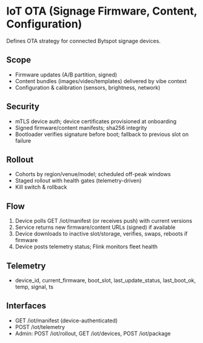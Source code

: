 # IoT OTA (Signage Firmware, Content, Configuration)

Defines OTA strategy for connected Bytspot signage devices.

## Scope
- Firmware updates (A/B partition, signed)
- Content bundles (images/video/templates) delivered by vibe context
- Configuration & calibration (sensors, brightness, network)

## Security
- mTLS device auth; device certificates provisioned at onboarding
- Signed firmware/content manifests; sha256 integrity
- Bootloader verifies signature before boot; fallback to previous slot on failure

## Rollout
- Cohorts by region/venue/model; scheduled off-peak windows
- Staged rollout with health gates (telemetry-driven)
- Kill switch & rollback

## Flow
1) Device polls GET /iot/manifest (or receives push) with current versions
2) Service returns new firmware/content URLs (signed) if available
3) Device downloads to inactive slot/storage, verifies, swaps, reboots if firmware
4) Device posts telemetry status; Flink monitors fleet health

## Telemetry
- device_id, current_firmware, boot_slot, last_update_status, last_boot_ok, temp, signal, ts

## Interfaces
- GET /iot/manifest (device-authenticated)
- POST /iot/telemetry
- Admin: POST /iot/rollout, GET /iot/devices, POST /iot/package


